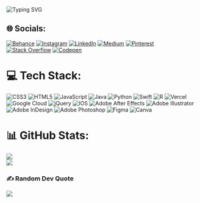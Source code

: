 
<img src = "https://readme-typing-svg.herokuapp.com/?font=Montserrat&color=000&size=24&lines=Hey+there,+I%27m+Sena.;I+love+Programming.;An+Open-Source+Enthusiast+!.;I%27m+more+of+a+self-learner+;who+loves+to+learn+from+internet.;" alt = "Typing SVG">



## 🌐 Socials:
[![Behance](https://img.shields.io/badge/Behance-1769ff?logo=behance&logoColor=white)](https://behance.net/senaozcn) [![Instagram](https://img.shields.io/badge/Instagram-%23E4405F.svg?logo=Instagram&logoColor=white)](https://instagram.com/1.senaozcan) [![LinkedIn](https://img.shields.io/badge/LinkedIn-%230077B5.svg?logo=linkedin&logoColor=white)](https://linkedin.com/in/senaozcn) [![Medium](https://img.shields.io/badge/Medium-12100E?logo=medium&logoColor=white)](https://medium.com/@1.senaozcan) [![Pinterest](https://img.shields.io/badge/Pinterest-%23E60023.svg?logo=Pinterest&logoColor=white)](https://pinterest.com/senaozcan1) [![Stack Overflow](https://img.shields.io/badge/-Stackoverflow-FE7A16?logo=stack-overflow&logoColor=white)](https://stackoverflow.com/users/17253265) [![Codepen](https://img.shields.io/badge/Codepen-000000?style=for-the-badge&logo=codepen&logoColor=white)](https://codepen.io/senaozcn) 

# 💻 Tech Stack:
![CSS3](https://img.shields.io/badge/css3-%231572B6.svg?style=for-the-badge&logo=css3&logoColor=white) ![HTML5](https://img.shields.io/badge/html5-%23E34F26.svg?style=for-the-badge&logo=html5&logoColor=white) ![JavaScript](https://img.shields.io/badge/javascript-%23323330.svg?style=for-the-badge&logo=javascript&logoColor=%23F7DF1E) ![Java](https://img.shields.io/badge/java-%23ED8B00.svg?style=for-the-badge&logo=java&logoColor=white) ![Python](https://img.shields.io/badge/python-3670A0?style=for-the-badge&logo=python&logoColor=ffdd54) ![Swift](https://img.shields.io/badge/swift-F54A2A?style=for-the-badge&logo=swift&logoColor=white) ![R](https://img.shields.io/badge/r-%23276DC3.svg?style=for-the-badge&logo=r&logoColor=white) ![Vercel](https://img.shields.io/badge/vercel-%23000000.svg?style=for-the-badge&logo=vercel&logoColor=white) ![Google Cloud](https://img.shields.io/badge/Google%20Cloud-%234285F4.svg?style=for-the-badge&logo=google-cloud&logoColor=white) ![jQuery](https://img.shields.io/badge/jquery-%230769AD.svg?style=for-the-badge&logo=jquery&logoColor=white) ![IOS](https://img.shields.io/badge/IOS-%2320232a.svg?style=for-the-badge&logo=apple&logoColor=white) ![Adobe After Effects](https://img.shields.io/badge/Adobe%20After%20Effects-9999FF.svg?style=for-the-badge&logo=Adobe%20After%20Effects&logoColor=white) ![Adobe Illustrator](https://img.shields.io/badge/adobeillustrator-%23FF9A00.svg?style=for-the-badge&logo=adobeillustrator&logoColor=white) ![Adobe InDesign](https://img.shields.io/badge/Adobe%20InDesign-49021F?style=for-the-badge&logo=adobeindesign&logoColor=white) ![Adobe Photoshop](https://img.shields.io/badge/adobephotoshop-%2331A8FF.svg?style=for-the-badge&logo=adobephotoshop&logoColor=white) 	![Figma](https://img.shields.io/badge/figma-%23F24E1E.svg?style=for-the-badge&logo=figma&logoColor=white) ![Canva](https://img.shields.io/badge/Canva-%2300C4CC.svg?style=for-the-badge&logo=Canva&logoColor=white)
# 📊 GitHub Stats:
![](https://github-readme-streak-stats.herokuapp.com/?user=SenaOzcn&theme=dark&hide_border=false)<br/>
![](https://github-readme-stats.vercel.app/api/top-langs/?username=SenaOzcn&theme=dark&hide_border=false&include_all_commits=false&count_private=false&layout=compact)

### ✍️ Random Dev Quote
![](https://quotes-github-readme.vercel.app/api?type=horizontal&theme=radical)

